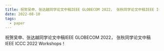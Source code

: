 ```yaml
---
title: 祝贺吴申、张达越同学论文中稿IEEE GLOBECOM 2022， 张秋同学论文中稿IEEE ICCC 2022 Workshops！
date: 2022-08-10
tags:
  - paper
---
```


祝贺吴申、张达越同学论文中稿IEEE GLOBECOM 2022， 张秋同学论文中稿IEEE ICCC 2022 Workshops！

<!--more-->

